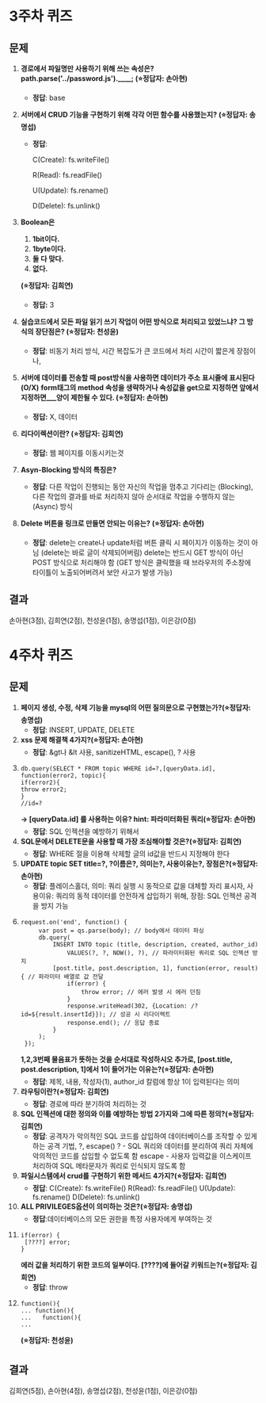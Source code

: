# 3주차 퀴즈
## 문제
1. **경로에서 파일명만 사용하기 위해 쓰는 속성은? path.parse('../password.js').____; (⭐정답자: 손아현)**
    - **정답**: base
2. **서버에서 CRUD 기능을 구현하기 위해 각각 어떤 함수를 사용했는지? (⭐정답자: 송명섭)**
    - **정답**:
        
        C(Create): fs.writeFile()
        
        R(Read): fs.readFile()
        
        U(Update): fs.rename()
        
        D(Delete): fs.unlink()
        
3. **Boolean은** 
    1. **1bit이다.**
    2. **1byte이다.**
    3. **둘 다 맞다.**
    4. **없다.**
    
    **(⭐정답자: 김희연)**
    
    - **정답:** 3
4. **실습코드에서 모든 파일 읽기 쓰기 작업이 어떤 방식으로 처리되고 있었느냐? 그 방식의 장단점은? (⭐정답자: 천성윤)**
    - **정답**: 비동기 처리 방식, 시간 복잡도가 큰 코드에서 처리 시간이 짧은게 장점이나,
5. **서버에 데이터를 전송할 때 post방식을 사용하면 데이터가 주소 표시줄에 표시된다 (O/X)**
    **form태그의 method 속성을 생략하거나 속성값을 get으로 지정하면 앞에서 지정하면___양이 제한될 수 있다. (⭐정답자: 손아현)**
    
    - **정답:** X, 데이터
6. **리다이렉션이란? (⭐정답자: 김희연)**
    - **정답:** 웹 페이지를 이동시키는것
7. **Asyn-Blocking 방식의 특징은?**
    - **정답**: 다른 작업이 진행되는 동안 자신의 작업을 멈추고 기다리는 (Blocking), 다른 작업의 결과를 바로 처리하지 않아 순서대로 작업을 수행하지 않는 (Async) 방식
8. **Delete 버튼을 링크로 만들면 안되는 이유는? (⭐정답자: 손아현)**
    - **정답**: delete는 create나 update처럼 버튼 클릭 시 페이지가 이동하는 것이 아님 (delete는 바로 글이 삭제되어버림) delete는 반드시 GET 방식이 아닌 POST 방식으로 처리해야 함 (GET 방식은 클릭했을 때 브라우저의 주소창에 타이틀이 노출되어버려서 보안 사고가 발생 가능)

## 결과
손아현(3점), 김희연(2점), 천성윤(1점), 송명섭(1점), 이은강(0점)


# 4주차 퀴즈
## 문제
1. **페이지 생성, 수정, 삭제 기능을 mysql의 어떤 질의문으로 구현했는가?(⭐정답자: 송명섭)**
    - **정답**: INSERT, UPDATE, DELETE
2. **xss 문제 해결책 4가지?(⭐정답자: 손아현)**
    - **정답**: &gt나 &lt 사용, sanitizeHTML, escape(), ? 사용
3. 
    ```
    db.query(SELECT * FROM topic WHERE id=?,[queryData.id], function(error2, topic){
    if(error2){
    throw error2;
    }
    //id=?
    ```
   **-> [queryData.id] 를 사용하는 이유? hint: 파라미터화된 쿼리(⭐정답자: 손아현)**
    - **정답**: SQL 인젝션을 예방하기 위해서
5. **SQL문에서 DELETE문을 사용할 때 가장 조심해야할 것은?(⭐정답자: 김희연)**
    - **정답**: WHERE 절을 이용해 삭제할 글의 id값을 반드시 지정해야 한다
6. **UPDATE topic SET title=?, ?이름은?, 의미는?, 사용이유는?, 장점은?(⭐정답자: 손아현)**
    - **정답**: 플레이스홀더, 의미: 쿼리 실행 시 동적으로 값을 대체할 자리 표시자, 사용이유: 쿼리의 동적 데이터를 안전하게 삽입하기 위해, 장점: SQL 인젝션 공격을 방지 가능
7. 
   ```
   request.on('end', function() {
        var post = qs.parse(body); // body에서 데이터 파싱
        db.query(  
            INSERT INTO topic (title, description, created, author_id)
                VALUES(?, ?, NOW(), ?), // 파라미터화된 쿼리로 SQL 인젝션 방지
            [post.title, post.description, 1], function(error, result) { // 파라미터 배열로 값 전달
                if(error) {
                    throw error; // 에러 발생 시 에러 던짐
                }
                response.writeHead(302, {Location: /?id=${result.insertId}}); // 성공 시 리다이렉트
                response.end(); // 응답 종료
            }
        );
    });
    ```
    **1,2,3번째 물음표가 뜻하는 것을 순서대로 작성하시오
     추가로, [post.title, post.description, 1]에서 1이 들어가는 이유는?(⭐정답자: 손아현)**
    - **정답**: 제목, 내용, 작성자(1), author_id 칼럼에 항상 1이 입력된다는 의미
8. **라우팅이란?(⭐정답자: 김희연)**
    - **정답**: 경로에 따라 분기하여 처리하는 것
9. **SQL 인젝션에 대한 정의와 이를 예방하는 방법 2가지와 그에 따른 정의?(⭐정답자: 김희연)**
    - **정답**:
       공격자가 악의적인 SQL 코드를 삽입하여 데이터베이스를 조작할 수 있게 하는 공격 기법,
        ?, escape()
        ? - SQL 쿼리와 데이터를 분리하여 쿼리 자체에 악의적인 코드를 삽입할 수 없도록 함
        escape - 사용자 입력값을 이스케이프 처리하여 SQL 메타문자가 쿼리로 인식되지 않도록 함
10. **파일시스템에서 crud를 구현하기 위한 메서드 4가지?(⭐정답자: 김희연)**
    - **정답**:
        C(Create): fs.writeFile()
        R(Read): fs.readFile()
        U(Update): fs.rename()
        D(Delete): fs.unlink()
11. **ALL PRIVILEGES옵션이 의미하는 것은?(⭐정답자: 송명섭)**
    - **정답**:데이터베이스의 모든 권한을 특정 사용자에게 부여하는 것
12. 
    ```
    if(error) {
     [????] error;
    }
    ```
    **에러 값을 처리하기 위한 코드의 일부이다. [????]에 들어갈 키워드는?(⭐정답자: 김희연)**
    - **정답**: throw
13.  
    ```
    function(){
    ... function(){
    ...   function(){
    ...
    ```
    **(⭐정답자: 천성윤)**

## 결과
김희연(5점), 손아현(4점), 송명섭(2점), 천성윤(1점), 이은강(0점)

